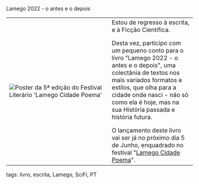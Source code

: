 Lamego 2022 - o antes e o depois

<table>
<tr>
<td width="55%">
<img src="https://www.cm-lamego.pt/images/fotos_artigos/2022/24_05.jpg" alt="Poster da 5ª edição do Festival Literário 'Lamego Cidade Poema'" />
</td>
<td>
Estou de regresso à escrita, e à Ficção Científica.
</p>
Desta vez, participo com um pequeno conto para o livro "Lamego 2022 - o antes e o depois", uma colectânia de textos nos mais variados formatos e estilos, que olha para a cidade onde nasci - não só como ela é hoje, mas na sua História passada e história futura.
</p>
O lançamento deste livro vai ser já no próximo dia 5 de Junho, enquadrado no festival "<a href="https://www.cm-lamego.pt/home/noticias/1909-lamego-cidade-poema-regressa-ao-formato-presencial">Lamego Cidade Poema</a>".
</td>
</tr>
</table>

tags: livro, escrita, Lamego, SciFi, PT
